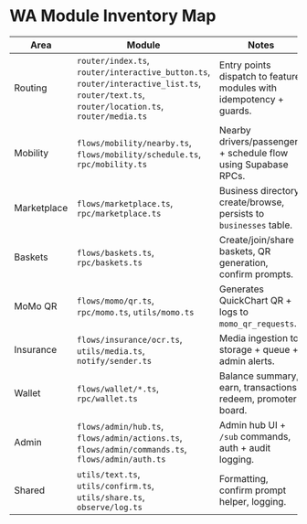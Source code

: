 # WA Module Inventory Map

| Area        | Module                                                                                                                                     | Notes                                                               |
| ----------- | ------------------------------------------------------------------------------------------------------------------------------------------ | ------------------------------------------------------------------- |
| Routing     | `router/index.ts`, `router/interactive_button.ts`, `router/interactive_list.ts`, `router/text.ts`, `router/location.ts`, `router/media.ts` | Entry points dispatch to feature modules with idempotency + guards. |
| Mobility    | `flows/mobility/nearby.ts`, `flows/mobility/schedule.ts`, `rpc/mobility.ts`                                                                | Nearby drivers/passengers + schedule flow using Supabase RPCs.      |
| Marketplace | `flows/marketplace.ts`, `rpc/marketplace.ts`                                                                                               | Business directory create/browse, persists to `businesses` table.   |
| Baskets     | `flows/baskets.ts`, `rpc/baskets.ts`                                                                                                       | Create/join/share baskets, QR generation, confirm prompts.          |
| MoMo QR     | `flows/momo/qr.ts`, `rpc/momo.ts`, `utils/momo.ts`                                                                                         | Generates QuickChart QR + logs to `momo_qr_requests`.               |
| Insurance   | `flows/insurance/ocr.ts`, `utils/media.ts`, `notify/sender.ts`                                                                             | Media ingestion to storage + queue + admin alerts.                  |
| Wallet      | `flows/wallet/*.ts`, `rpc/wallet.ts`                                                                                                       | Balance summary, earn, transactions, redeem, promoter board.        |
| Admin       | `flows/admin/hub.ts`, `flows/admin/actions.ts`, `flows/admin/commands.ts`, `flows/admin/auth.ts`                                           | Admin hub UI + `/sub` commands, auth + audit logging.               |
| Shared      | `utils/text.ts`, `utils/confirm.ts`, `utils/share.ts`, `observe/log.ts`                                                                    | Formatting, confirm prompt helper, logging.                         |
